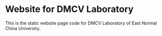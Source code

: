 # Website for DMCV Laboratory
This is the static website page code for DMCV Laboratory of East Normal China University.